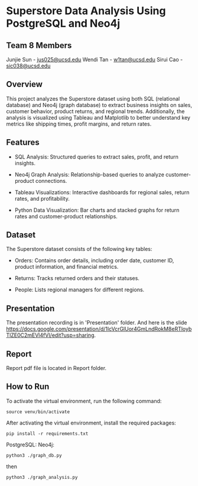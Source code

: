 # Superstore Data Analysis Using PostgreSQL and Neo4j
## Team 8 Members
Junjie Sun - jus025@ucsd.edu
Wendi Tan - w1tan@ucsd.edu
Sirui Cao - sic038@ucsd.edu

## Overview

This project analyzes the Superstore dataset using both SQL (relational database) and Neo4j (graph database) to extract business insights on sales, customer behavior, product returns, and regional trends. Additionally, the analysis is visualized using Tableau and Matplotlib to better understand key metrics like shipping times, profit margins, and return rates.

## Features

- SQL Analysis: Structured queries to extract sales, profit, and return insights.

- Neo4j Graph Analysis: Relationship-based queries to analyze customer-product connections.

- Tableau Visualizations: Interactive dashboards for regional sales, return rates, and profitability.

- Python Data Visualization: Bar charts and stacked graphs for return rates and customer-product relationships.

## Dataset

The Superstore dataset consists of the following key tables:

- Orders: Contains order details, including order date, customer ID, product information, and financial metrics.

- Returns: Tracks returned orders and their statuses.

- People: Lists regional managers for different regions.

## Presentation

The presentation recording is in 'Presentation' folder. And here is the slide https://docs.google.com/presentation/d/1lcVcrGlUor4GmLndRokM8eRTloybTlZE0C2mEVl4fVI/edit?usp=sharing.

## Report
Report pdf file is located in Report folder.

## How to Run

To activate the virtual environment, run the following command:
```
source venv/bin/activate
```

After activating the virtual environment, install the required packages:
```
pip install -r requirements.txt
```


PostgreSQL: 
Neo4j: 
```
python3 ./graph_db.py
``` 
then 
```
python3 ./graph_analysis.py
```